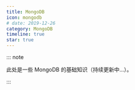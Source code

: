 ```yaml
---
title: MongoDB
icon: mongodb
# date: 2019-12-26
category: MongoDB
timeline: true
star: true
---
```


::: note

此处是一些 MongoDB 的基础知识（持续更新中...）。

:::

<!-- more -->
